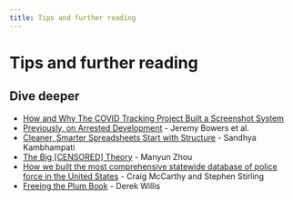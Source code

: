 ```yaml
---
title: Tips and further reading
---
```


# Tips and further reading

## Dive deeper

* [How and Why The COVID Tracking Project Built a Screenshot System](https://covidtracking.com/analysis-updates/how-why-covid-tracking-project-built-screenshot-system)
* [Previously, on Arrested Development](https://apps.npr.org/arrested-development/) - Jeremy Bowers et al.
* [Cleaner, Smarter Spreadsheets Start with Structure](https://source.opennews.org/articles/building-cleaner-smarter-spreadsheets/) - Sandhya Kambhampati
* [The Big [CENSORED] Theory](https://pudding.cool/2022/08/censorship/) - Manyun Zhou
* [How we built the most comprehensive statewide database of police force in the United States](https://www.nj.com/news/2018/11/how_we_built_the_most_comprehensive_statewide_database_of_police_force_in_the_us.html) - Craig McCarthy and Stephen Stirling
* [Freeing the Plum Book](https://source.opennews.org/articles/freeing-plum-book/) - Derek Willis
